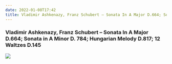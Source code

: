 ```yaml
---
date: 2022-01-08T17:42
title: Vladimir Ashkenazy, Franz Schubert – Sonata In A Major D.664; Sonata in A Minor D. 784; Hungarian Melody D.817; 12 Waltzes D.145
---
```

### Vladimir Ashkenazy, Franz Schubert – Sonata In A Major D.664; Sonata in A Minor D. 784; Hungarian Melody D.817; 12 Waltzes D.145
[![](https://img.discogs.com/XgCKqasTUULDes24XRXWkZL5Ifg=/fit-in/600x597/filters:strip_icc():format(jpeg):mode_rgb():quality(90)/discogs-images/R-4840523-1442988759-8706.jpeg.jpg)][1] 

[1]: https://www.discogs.com/release/4840523

